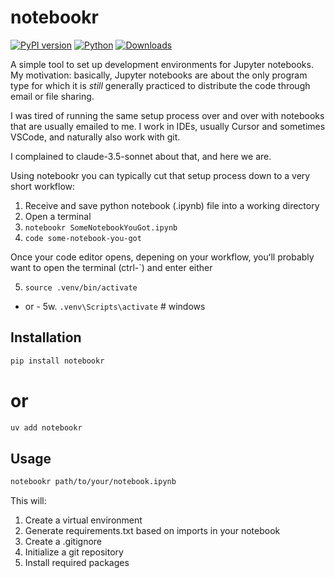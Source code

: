 # notebookr

[![PyPI version](https://badge.fury.io/py/notebookr.svg)](https://badge.fury.io/py/notebookr)
[![Python](https://img.shields.io/pypi/pyversions/notebookr.svg)](https://pypi.org/project/notebookr/)
[![Downloads](https://static.pepy.tech/badge/notebookr)](https://pepy.tech/project/notebookr)

A simple tool to set up development environments for Jupyter notebooks. My motivation: basically, Jupyter notebooks are about the only program type for which it is *still* generally practiced to distribute the code through email or file sharing. 

I was tired of running the same setup process over and over with notebooks that are usually emailed to me. I work in IDEs, usually Cursor and sometimes VSCode, and naturally also work with git.

I complained to claude-3.5-sonnet about that, and here we are. 

Using notebookr you can typically cut that setup process down to a very short workflow:

1. Receive and save python notebook (.ipynb) file into a working directory
2. Open a terminal
3. `notebookr SomeNotebookYouGot.ipynb`
4. `code some-notebook-you-got`

Once your code editor opens, depening on your workflow, youʻll probably want to open the terminal (ctrl-`) and enter either

5. `source .venv/bin/activate` 
 - or -
5w. `.venv\Scripts\activate` # windows

## Installation

```bash
pip install notebookr
```
# or
```bash
uv add notebookr
```

## Usage

```bash
notebookr path/to/your/notebook.ipynb
```

This will:
1. Create a virtual environment
2. Generate requirements.txt based on imports in your notebook
3. Create a .gitignore
4. Initialize a git repository
5. Install required packages